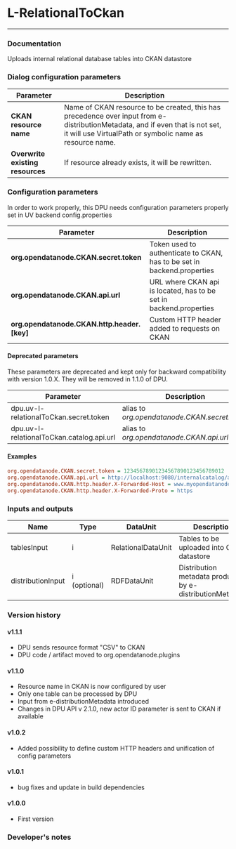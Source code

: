 # L-RelationalToCkan #
----------

### Documentation

Uploads internal relational database tables into CKAN datastore

### Dialog configuration parameters

|Parameter                                       |Description                                                              |
|------------------------------------------------|-------------------------------------------------------------------------|
|**CKAN resource name**                          |Name of CKAN resource to be created, this has precedence over input from e-distributionMetadata, and if even that is not set, it will use VirtualPath or symbolic name as resource name.                                    |
|**Overwrite existing resources**               |If resource already exists, it will be rewritten.                        |

### Configuration parameters
In order to work properly, this DPU needs configuration parameters properly set in UV backend config.properties

|Parameter                             |Description                             |
|--------------------------------------|----------------------------------------|
|**org.opendatanode.CKAN.secret.token**    |Token used to authenticate to CKAN, has to be set in backend.properties  |
|**org.opendatanode.CKAN.api.url** | URL where CKAN api is located, has to be set in backend.properties |
|**org.opendatanode.CKAN.http.header.[key]** | Custom HTTP header added to requests on CKAN |

#### Deprecated parameters

These parameters are deprecated and kept only for backward compatibility with version 1.0.X.
They will be removed in 1.1.0 of DPU.

|Parameter                                       |Description                                                              |
|---------------------------------------------|-------------------------------------|
|dpu.uv-l-relationalToCkan.secret.token | alias to _org.opendatanode.CKAN.secret.token_  |
|dpu.uv-l-relationalToCkan.catalog.api.url | alias to _org.opendatanode.CKAN.api.url_ |

#### Examples
```INI
org.opendatanode.CKAN.secret.token = 12345678901234567890123456789012
org.opendatanode.CKAN.api.url = ﻿http://localhost:9080/internalcatalog/api/action/internal_api
org.opendatanode.CKAN.http.header.X-Forwarded-Host = www.myopendatanode.org
org.opendatanode.CKAN.http.header.X-Forwarded-Proto = https
```

### Inputs and outputs

|Name          |Type           |DataUnit           |Description                                  |
|--------------|---------------|-------------------|---------------------------------------------|
|tablesInput   |i              |RelationalDataUnit |Tables to be uploaded into CKAN datastore    |
|distributionInput |i (optional) |RDFDataUnit | Distribution metadata produced by e-distributionMetadata  |

### Version history

#### v1.1.1
* DPU sends resource format "CSV" to CKAN
* DPU code / artifact moved to org.opendatanode.plugins

#### v1.1.0
* Resource name in CKAN is now configured by user
* Only one table can be processed by DPU
* Input from e-distributionMetadata introduced
* Changes in DPU API v 2.1.0, new actor ID parameter is sent to CKAN if available

#### v1.0.2
* Added possibility to define custom HTTP headers and unification of config parameters

#### v1.0.1
* bug fixes and update in build dependencies

#### v1.0.0
* First version

### Developer's notes
